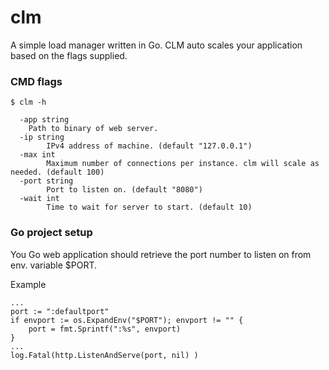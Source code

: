 # clm
A simple load manager written in Go. CLM auto scales your application based on the flags supplied.

### CMD flags
	$ clm -h

	  -app string
    	Path to binary of web server.
	  -ip string
	    	IPv4 address of machine. (default "127.0.0.1")
	  -max int
	    	Maximum number of connections per instance. clm will scale as needed. (default 100)
	  -port string
	    	Port to listen on. (default "8080")
	  -wait int
	    	Time to wait for server to start. (default 10)


### Go project setup
You Go web application should retrieve the port number to listen on from env. variable $PORT.

Example
	
	...
	port := ":defaultport"
	if envport := os.ExpandEnv("$PORT"); envport != "" {
		port = fmt.Sprintf(":%s", envport)
	}
	...
	log.Fatal(http.ListenAndServe(port, nil) )
